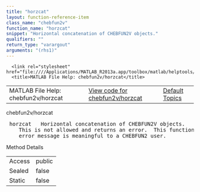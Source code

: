 ```yaml
---
title: "horzcat"
layout: function-reference-item
class_name: "chebfun2v"
function_name: "horzcat"
snippet: "Horizontal concatenation of CHEBFUN2V objects."
qualifiers: ""
return_type: "varargout"
arguments: "(rhs1)"
---
```


<html>
   <head>
      <meta http-equiv="Content-Type" content="text/html; charset=utf-8">
   
      <link rel="stylesheet" href="file:////Applications/MATLAB_R2013a.app/toolbox/matlab/helptools/private/helpwin.css">
      <title>MATLAB File Help: chebfun2v/horzcat</title>
   </head>
   <body>
      <!--Single-page help-->
      <table border="0" cellspacing="0" width="100%">
         <tr class="subheader">
            <td class="headertitle">MATLAB File Help: chebfun2v/horzcat</td>
            <td class="subheader-left"><a href="matlab:edit chebfun2v/horzcat">View code for chebfun2v/horzcat</a></td>
            <td class="subheader-right"><a href="matlab:helpwin">Default Topics</a></td>
         </tr>
      </table>
      <div class="title">chebfun2v/horzcat</div>
      <div class="helptext"><pre><!--helptext --> <span class="helptopic">horzcat</span>   Horizontal concatenation of CHEBFUN2V objects.
    This is not allowed and returns an error.  This function exists so that the
    error message is meaningful to a CHEBFUN2 user.</pre></div><!--after help -->
      <!--Method-->
      <div class="sectiontitle">Method Details</div>
      <table class="class-details">
         <tr>
            <td class="class-detail-label">Access</td>
            <td>public</td>
         </tr>
         <tr>
            <td class="class-detail-label">Sealed</td>
            <td>false</td>
         </tr>
         <tr>
            <td class="class-detail-label">Static</td>
            <td>false</td>
         </tr>
      </table>
   </body>
</html>
